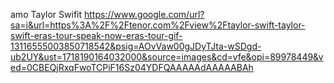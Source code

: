 amo Taylor Swifit
https://www.google.com/url?sa=i&url=https%3A%2F%2Ftenor.com%2Fview%2Ftaylor-swift-taylor-swift-eras-tour-speak-now-eras-tour-gif-13116555003850718542&psig=AOvVaw00gJDyTJta-wSDgd-ub2UY&ust=1718190164032000&source=images&cd=vfe&opi=89978449&ved=0CBEQjRxqFwoTCPiF16Sz04YDFQAAAAAdAAAAABAh
